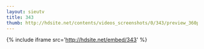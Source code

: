 ```yaml
---
layout: sieutv
title: 343
thumb: http://hdsite.net/contents/videos_screenshots/0/343/preview_360p.mp4.jpg
---
```

{% include iframe src='http://hdsite.net/embed/343' %}
 
